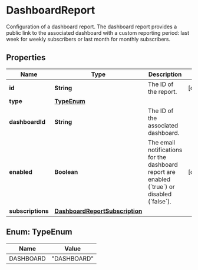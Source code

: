 

# DashboardReport

Configuration of a dashboard report.   The dashboard report provides a public link to the associated dashboard with a custom reporting period: last week for weekly subscribers or last month for monthly subscribers.

## Properties

| Name | Type | Description | Notes |
|------------ | ------------- | ------------- | -------------|
|**id** | **String** | The ID of the report. |  [optional] |
|**type** | [**TypeEnum**](#TypeEnum) |  |  |
|**dashboardId** | **String** | The ID of the associated dashboard. |  |
|**enabled** | **Boolean** | The email notifications for the dashboard report are enabled (&#x60;true&#x60;) or disabled (&#x60;false&#x60;). |  [optional] |
|**subscriptions** | [**DashboardReportSubscription**](DashboardReportSubscription.md) |  |  |



## Enum: TypeEnum

| Name | Value |
|---- | -----|
| DASHBOARD | &quot;DASHBOARD&quot; |



